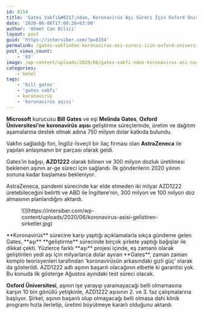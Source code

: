 ```yaml
---
id: 8154
title: 'Gates Vakfı&#8217;ndan, Koronavirüs Aşı Süreci İçin Oxford Üniversitesi’ne 750 Milyon Dolar Bağış'
date: '2020-06-06T17:00:26+03:00'
author: 'Ahmet Can Bilici'
layout: post
guid: 'https://intersiber.com/?p=8154'
permalink: /gates-vakfindan-koronavirus-asi-sureci-icin-oxford-universitesine-750-milyon-dolar-bagis/
post_views_count:
    - '65'
image: /wp-content/uploads/2020/06/gates-vakfi-ndan-koronavirus-asi-sureci-icin-oxford-universitesi-ne-750-milyon-dolar-bagis.jpg
categories:
    - Genel
tags:
    - 'bill gates'
    - 'gates vakfı'
    - koronavirüs
    - 'koronavirüs aşısı'
---
```


**Microsoft** kurucusu **Bill** **Gates** ve eşi **Melinda** **Gates**, **Oxford** **Üniversitesi’ne** **koronavirüs** **aşısı** geliştirme süreçlerinde, üretim ve dağıtım aşamalarına destek olmak adına 750 milyon dolar katkıda bulundu.

Vakfın sağladığı fon, İngiliz-İsveçli bir ilaç firması olan **AstraZeneca** ile yapılan anlaşmanın bir parçası olarak geldi.

Gates’in bağışı, **AZD1222** olarak bilinen ve 300 milyon dozluk üretilmesi beklenen aşının ar-ge süreci için sağlandı. İlk gönderilerin 2020 yılının sonuna kadar başlaması bekleniyor.

AstraZeneca, pandemi sürecinde kar elde etmeden iki milyar AZD1222 üretebileceğini belirtti ve ABD ile İngiltere’nin, 300 milyon ve 100 milyon doz almasının planlandığını aktardı.

<figure class="wp-block-image size-large">![](https://intersiber.com/wp-content/uploads/2020/06/koronavirus-asisi-gelistiren-sirketler.jpg)</figure>**Koronavirüs** sürecine karşı yaptığı açıklamalarla sıkça gündeme gelen Gates, **aşı** **geliştirme** sürecinde birçok şirkete yaptığı bağışlar ile dikkat çekti. Yüzlerce farklı **aşı** projesi içinde, eş zamanlı olarak geliştirilen yedi aşı için milyarlarca dolar ayıran **Gates**, zaman zaman komplo teorisyenleri tarafından ‘koronavirüsün arkasındaki gizli güç’ olarak da gösterildi. AZD1222 adlı aşının başarılı olacağının elbette ki garantisi yok. Bu konuda ilk gösterge Ağustos ayındaki test süreci olacak.

**Oxford** **Üniversitesi**, aşının işe yarayıp yaramayacağı belli olmamasına karşın 10 bin gönüllü yetişkinle, AZD1222 aşısının 2. ve 3. faz çalışmalarına başlıyor. Şirket, aşının başarılı olup olmayacağı belli olmasa dahi klinik programı hızla ilerletip, üretimi büyütmeye kararlı olduğunu aktardı.